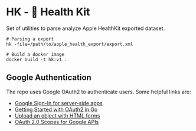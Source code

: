 # HK - 🍎 Health Kit
Set of utilities to parse analyze Apple HealthKit exported dataset.

```shell
# Parsing a export
hk -file=/path/to/apple_health_export/export.xml

# Build a docker image
docker build -t hk:v1 .
```

## Google Authentication
The repo uses Google OAuth2 to authenticate users. Some helpful links are:
 - [Google Sign-In for server-side apps](https://developers.google.com/identity/sign-in/web/server-side-flow)
 - [Getting Started with OAuth2 in Go](https://itnext.io/getting-started-with-oauth2-in-go-1c692420e03)
 - [Upload an object with HTML forms](https://cloud.google.com/storage/docs/xml-api/post-object-forms)
 - [OAuth 2.0 Scopes for Google APIs](https://cloud.google.com/docs/authentication/production#cloud-console)